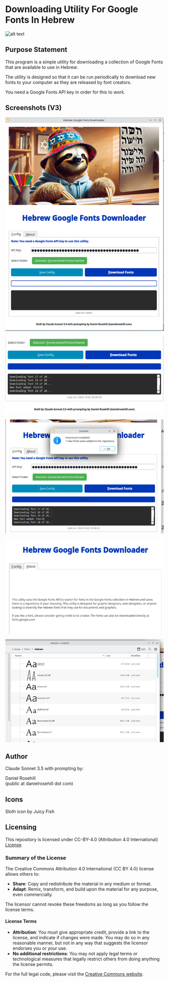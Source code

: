 # Downloading Utility For Google Fonts In Hebrew

![alt text](Screenshots/V3/image.png)

## Purpose Statement

This program is a simple utility for downloading a collection of Google Fonts that are available to use in Hebrew.

The utility is designed so that it can be run periodically to download new fonts to your computer as they are released by font creators.

You need a Google Fonts API key in order for this to work.

## Screenshots (V3)

![alt text](Screenshots/V3/1.png)

![alt text](Screenshots/V3/2.png)

![alt text](Screenshots/V3/3.png)

![alt text](Screenshots/V3/4.png)

![alt text](Screenshots/V3/7.png)

## Author

Claude Sonnet 3.5 with prompting by:

Daniel Rosehill  
(public at danielrosehill dot com)

## Icons

Sloth icon by Juicy Fish


## Licensing

This repository is licensed under CC-BY-4.0 (Attribution 4.0 International) 
[License](https://creativecommons.org/licenses/by/4.0/)

### Summary of the License
The Creative Commons Attribution 4.0 International (CC BY 4.0) license allows others to:
- **Share**: Copy and redistribute the material in any medium or format.
- **Adapt**: Remix, transform, and build upon the material for any purpose, even commercially.

The licensor cannot revoke these freedoms as long as you follow the license terms.

#### License Terms
- **Attribution**: You must give appropriate credit, provide a link to the license, and indicate if changes were made. You may do so in any reasonable manner, but not in any way that suggests the licensor endorses you or your use.
- **No additional restrictions**: You may not apply legal terms or technological measures that legally restrict others from doing anything the license permits.

For the full legal code, please visit the [Creative Commons website](https://creativecommons.org/licenses/by/4.0/legalcode).